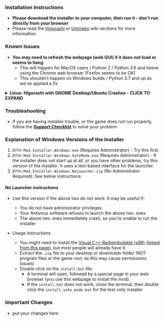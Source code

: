 ### Installation Instructions

- **Please download the installer to your computer, then run it - don't run directly from your browser**
- Please read the [Higurashi](https://07th-mod.com/wiki/Higurashi/Higurashi-Getting-started/) or [Umineko](https://07th-mod.com/wiki/Umineko/Umineko-Getting-started/) wiki sections for more information.

### Known Issues

- **You may need to refresh the webpage (web GUI) if it does not load or seems to hang**.
  - This will happen for MacOS users / Python 2 / Python 3.6 and below using the Chrome web browser (Firefox seems to be OK)
  - This shouldn't happen on Windows builds / Python 3.7 and up as we've applied a fix

<details>
  <summary><b>Linux: Higurashi with GNOME Desktop/Ubuntu Crashes - CLICK TO EXPAND</b></summary>

GNOME Desktop (the default on Ubuntu) *may* cause Higurashi Ep.4 and upwards to crash the entire desktop when you start the game.

We've had varying reports - Ubuntu 19.10 with GNOME 3.34.2. seems to work (except for a crash in Tatarigoroshi on first startup). But previously we've had crash reports from anyone using GNOME. This happens even on the base game (without any mods applied).

If you have this issue, a workaround is to install XFCE desktop. You can follow [this guide](https://linuxconfig.org/how-to-install-xubuntu-desktop-on-ubuntu-18-04-bionic-beaver-linux) to install XFCE desktop (it can be installed alongside GNOME).

Please make sure you can launch the base game before applying any mods (please don't make any saves on the base game as they are not compatible with the mod).

</details>

### Troubleshooting

- If you are having installer trouble, or the game does not run properly, follow the [**Support Checklist**](https://07th-mod.com/wiki/support-checklist/) to solve your problem

### Explanation of Windows Versions of the Installer

1. `07th-Mod.Installer.Windows.exe` (Requires Administrator) - Try this first.
2. `07th-Mod.Installer.Windows.SafeMode.exe` (Requires Administrator) - If the installer does not start up at all, or you have other problems, try this version of the installer. It uses a text-based interface for the launcher.
3. `07th-Mod.Installer.Windows.NoLauncher.zip` (No Administrator Required): See below instructions

#### No Launcher instructions

- Use this version if the above two do not work. It may be useful if:
  - You do not have administrator privileges
  - Your Antivirus software refuses to launch the above two .exes
  - The above two .exes immediately crash, so you're unable to run the installer

- Usage Instructions
  - You might need to install the [Visual C++ Redistributable (x86)](https://aka.ms/vs/16/release/vc_redist.x86.exe) ([linked from this page](https://support.microsoft.com/en-au/topic/the-latest-supported-visual-c-downloads-2647da03-1eea-4433-9aff-95f26a218cc0)), but most people will already have it.
  - Extract the `.zip` file to your desktop or downloads folder (NOT program files or the game root, as this may cause permissions issues)
  - Double click on the `install.bat` file.
    - A terminal will open, followed by a special page in your web browser (you use this webpage to install the mod).
    - If the `install.bat` does not work, close the terminal, then double click the `install_safe_mode.bat` for the text-only installer

### Important Changes

- put your changes here
